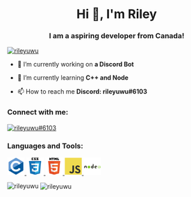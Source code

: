 <h1 align="center">Hi 👋, I'm Riley</h1>
<h3 align="center">I am a aspiring developer from Canada!</h3>

<p align="left"> <a href="https://github.com/ryo-ma/github-profile-trophy"><img src="https://github-profile-trophy.vercel.app/?username=rileyuwu" alt="rileyuwu" /></a> </p>

- 🔭 I’m currently working on **a Discord Bot**

- 🌱 I’m currently learning **C++ and Node**

- 📫 How to reach me **Discord: rileyuwu#6103**

<h3 align="left">Connect with me:</h3>
<p align="left">
<a href="https://discord.gg/rileyuwu#6103" target="blank"><img align="center" src="https://raw.githubusercontent.com/rahuldkjain/github-profile-readme-generator/neutral-icons/src/images/icons/Social/discord.svg" alt="rileyuwu#6103" height="30" width="40" /></a>
</p>

<h3 align="left">Languages and Tools:</h3>
<p align="left"> <a href="https://www.cprogramming.com/" target="_blank"> <img src="https://raw.githubusercontent.com/devicons/devicon/master/icons/c/c-original.svg" alt="c" width="40" height="40"/> </a> <a href="https://www.w3schools.com/css/" target="_blank"> <img src="https://raw.githubusercontent.com/devicons/devicon/master/icons/css3/css3-original-wordmark.svg" alt="css3" width="40" height="40"/> </a> <a href="https://www.w3.org/html/" target="_blank"> <img src="https://raw.githubusercontent.com/devicons/devicon/master/icons/html5/html5-original-wordmark.svg" alt="html5" width="40" height="40"/> </a> <a href="https://developer.mozilla.org/en-US/docs/Web/JavaScript" target="_blank"> <img src="https://raw.githubusercontent.com/devicons/devicon/master/icons/javascript/javascript-original.svg" alt="javascript" width="40" height="40"/> </a> <a href="https://nodejs.org" target="_blank"> <img src="https://raw.githubusercontent.com/devicons/devicon/master/icons/nodejs/nodejs-original-wordmark.svg" alt="nodejs" width="40" height="40"/> </a> </p>

<p><img align="left" src="https://github-readme-stats.vercel.app/api/top-langs?username=rileyuwu&show_icons=true&locale=en&layout=compact" alt="rileyuwu" /></p>

<p>&nbsp;<img align="center" src="https://github-readme-stats.vercel.app/api?username=rileyuwu&show_icons=true&locale=en" alt="rileyuwu" /></p>
